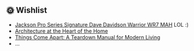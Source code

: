 
## 🌞 Wishlist
* [Jackson Pro Series Signature Dave Davidson Warrior WR7 MAH](https://www.gak.co.uk/en/jackson-pro-series-signature-dave-davidson-warrior-wr7-mah-ebony-fingerboard-walnut-stain/933275) LOL :)
* [Architecture at the Heart of the Home](https://www.amazon.com/Architecture-at-Heart-Home-anglais/dp/1760761486)
* [Things Come Apart: A Teardown Manual for Modern Living ](https://www.amazon.co.uk/Things-Come-Apart-Teardown-Manual/dp/0500516766)
* ...
